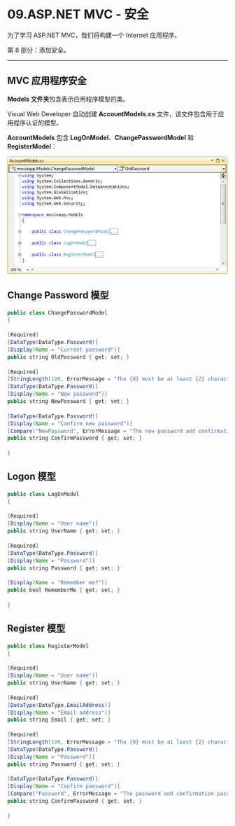 # 09.ASP.NET MVC - 安全

为了学习 ASP.NET MVC，我们将构建一个 Internet 应用程序。

第 8 部分：添加安全。

------

## MVC 应用程序安全

**Models 文件夹**包含表示应用程序模型的类。

Visual Web Developer 自动创建 **AccountModels.cs** 文件，该文件包含用于应用程序认证的模型。

**AccountModels** 包含 **LogOnModel**、**ChangePasswordModel** 和 **RegisterModel**：

<img src="\MVC\img\09_1.jpg">

## Change Password 模型

```java
public class ChangePasswordModel
{

[Required]
[DataType(DataType.Password)]
[Display(Name = "Current password")]
public string OldPassword { get; set; }

[Required]
[StringLength(100, ErrorMessage = "The {0} must be at least {2} characters long.", MinimumLength = 6)]
[DataType(DataType.Password)]
[Display(Name = "New password")]
public string NewPassword { get; set; }

[DataType(DataType.Password)]
[Display(Name = "Confirm new password")]
[Compare("NewPassword", ErrorMessage = "The new password and confirmation password do not match.")]
public string ConfirmPassword { get; set; }

}
```

## Logon 模型

```java
public class LogOnModel
{

[Required]
[Display(Name = "User name")]
public string UserName { get; set; }

[Required]
[DataType(DataType.Password)]
[Display(Name = "Password")]
public string Password { get; set; }

[Display(Name = "Remember me?")]
public bool RememberMe { get; set; }

}

```

## Register 模型

```java
public class RegisterModel
{

[Required]
[Display(Name = "User name")]
public string UserName { get; set; }

[Required]
[DataType(DataType.EmailAddress)]
[Display(Name = "Email address")]
public string Email { get; set; }

[Required]
[StringLength(100, ErrorMessage = "The {0} must be at least {2} characters long.", MinimumLength = 6)]
[DataType(DataType.Password)]
[Display(Name = "Password")]
public string Password { get; set; }

[DataType(DataType.Password)]
[Display(Name = "Confirm password")]
[Compare("Password", ErrorMessage = "The password and confirmation password do not match.")]
public string ConfirmPassword { get; set; }

}
```

